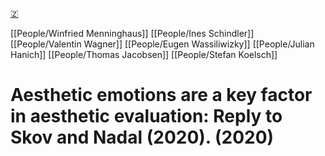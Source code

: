 [🇿](zotero://select/library/items/3VYT7PI8)

[[People/Winfried Menninghaus]] [[People/Ines Schindler]] [[People/Valentin Wagner]] [[People/Eugen Wassiliwizky]] [[People/Julian Hanich]] [[People/Thomas Jacobsen]] [[People/Stefan Koelsch]] 
# Aesthetic emotions are a key factor in aesthetic evaluation: Reply to Skov and Nadal (2020). (2020)

